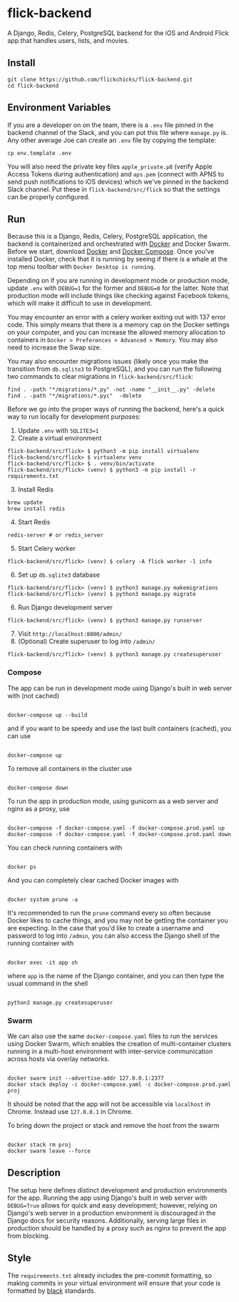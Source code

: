 # flick-backend

A Django, Redis, Celery, PostgreSQL backend for the iOS and Android Flick app that handles users, lists, and movies.

## Install

```
git clone https://github.com/flickchicks/flick-backend.git
cd flick-backend
```

## Environment Variables

If you are a developer on on the team, there is a `.env` file pinned in the backend channel of the Slack, and you can put this file where `manage.py` is. Any other average Joe can create an `.env` file by copying the template:

```
cp env.template .env
```

You will also need the private key files `apple_private.p8` (verify Apple Access Tokens during authentication) and `aps.pem` (connect with APNS to send push notifications to iOS devices) which we've pinned in the backend Slack channel. Put these in `flick-backend/src/flick` so that the settings can be properly configured.

## Run

Because this is a Django, Redis, Celery, PostgreSQL application, the backend is containerized and orchestrated with [Docker](https://www.docker.com/get-started) and Docker Swarm. Before we start, download [Docker](https://docs.docker.com/get-docker/) and [Docker Compose](https://docs.docker.com/compose/install/). Once you've installed Docker, check that it is running by seeing if there is a whale at the top menu toolbar with `Docker Desktop is running`.

Depending on if you are running in development mode or production mode, update `.env` with `DEBUG=1` for the former and `DEBUG=0` for the latter. Note that production mode will include things like checking against Facebook tokens, which will make it difficult to use in development.

You may encounter an error with a celery worker exiting out with 137 error code. This simply means that there is a memory cap on the Docker settings on your computer, and you can increase the allowed memory allocation to containers in `Docker > Preferences > Advanced > Memory`. You may also need to increase the Swap size.

You may also encounter migrations issues (likely once you make the transition from `db.sqlite3` to PostgreSQL), and you can run the following two commands to clear migrations in `flick-backend/src/flick`:

```
find . -path "*/migrations/*.py" -not -name "__init__.py" -delete
find . -path "*/migrations/*.pyc"  -delete
```

Before we go into the proper ways of running the backend, here's a quick way to run locally for development purposes:

1. Update `.env` with `SQLITE3=1`
2. Create a virtual environment

```
flick-backend/src/flick> $ python3 -m pip install virtualenv
flick-backend/src/flick> $ virtualenv venv
flick-backend/src/flick> $ . venv/bin/activate
flick-backend/src/flick> (venv) $ python3 -m pip install -r requirements.txt
```

3. Install Redis

```
brew update
brew install redis
```

4. Start Redis

```
redis-server # or redis_server
```

5. Start Celery worker

```
flick-backend/src/flick> (venv) $ celery -A flick worker -l info
```

6. Set up `db.sqlite3` database

```
flick-backend/src/flick> (venv) $ python3 manage.py makemigrations
flick-backend/src/flick> (venv) $ python3 manage.py migrate
```

6. Run Django development server

```
flick-backend/src/flick> (venv) $ python3 manage.py runserver
```

7. Visit `http://localhost:8000/admin/`
8. (Optional) Create superuser to log into `/admin/`

```
flick-backend/src/flick> (venv) $ python3 manage.py createsuperuser
```

### Compose

The app can be run in development mode using Django's built in web server with (not cached)

```

docker-compose up --build

```

and if you want to be speedy and use the last built containers (cached), you can use

```

docker-compose up

```

To remove all containers in the cluster use

```

docker-compose down

```

To run the app in production mode, using gunicorn as a web server and nginx as a proxy, use

```

docker-compose -f docker-compose.yaml -f docker-compose.prod.yaml up
docker-compose -f docker-compose.yaml -f docker-compose.prod.yaml down

```

You can check running containers with

```

docker ps

```

And you can completely clear cached Docker images with

```

docker system prune -a

```

It's recommended to run the `prune` command every so often because Docker likes to cache things, and you may not be getting the container you are expecting.
In the case that you'd like to create a username and password to log into `/admin`, you can also access the Django shell of the running container with

```

docker exec -it app sh

```

where `app` is the name of the Django container, and you can then type the usual command in the shell

```

python3 manage.py createsuperuser

```

### Swarm

We can also use the same `docker-compose.yaml` files to run the services using Docker Swarm, which enables the creation of multi-container clusters running in a multi-host environment with inter-service communication across hosts via overlay networks.

```

docker swarm init --advertise-addr 127.0.0.1:2377
docker stack deploy -c docker-compose.yaml -c docker-compose.prod.yaml proj

```

It should be noted that the app will not be accessible via `localhost` in Chrome. Instead use `127.0.0.1` in Chrome.

To bring down the project or stack and remove the host from the swarm

```

docker stack rm proj
docker swarm leave --force

```

## Description

The setup here defines distinct development and production environments for the app. Running the app using Django's built in web server with `DEBUG=True` allows for quick and easy development; however, relying on Django's web server in a production environment is discouraged in the Django docs for security reasons. Additionally, serving large files in production should be handled by a proxy such as nginx to prevent the app from blocking.

## Style

The `requirements.txt` already includes the pre-commit formatting, so making commits in your virtual environment will ensure that your code is formatted by [black](https://github.com/psf/black) standards.

```

```
